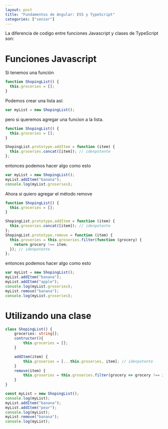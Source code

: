```yaml
---
layout: post
title: "Fundamentos de Angular: ES5 y TypeScript"
categories: ["senior"]
---
```


La diferencia de codigo entre funciones Javascript y clases de TypeScript son: <!--more-->

# Funciones Javascript

Si tenemos una función

```ts
function ShopingList() {
  this.groceries = [];
}
```

Podemos crear una lista así:

```ts
var myList = new ShopingList();
```

pero si queremos agregar una funcion a la lista.

```ts
function ShopingList() {
  this.groceries = [];
}

ShopingList.prototype.addItem = function (item) {
  this.groseries.concat([item]); // idenpotente
};
```

entonces podemos hacer algo como esto

```ts
var myList = new ShopingList();
myList.addItem("banana");
console.log(myList.groseries);
```

Ahora si quiero agregar el método remove

```ts
function ShopingList() {
  this.groceries = [];
}

ShopingList.prototype.addItem = function (item) {
  this.groseries.concat([item]); // idenpotente
};
ShopingList.prototype.remove = function (item) {
  this.groseries = this.groseries.filter(function (grocery) {
    return grocery !== item;
  }); // idenpotente
};
```

entonces podemos hacer algo como esto

```ts
var myList = new ShopingList();
myList.addItem("banana");
myList.addItem("apple");
console.log(myList.groseries);
myList.remove("banana");
console.log(myList.groseries);
```

# Utilizando una clase

```ts
class ShopingList() {
    groceries: string[];
    contructor(){
        this.groceries = [];
    }

    addItem(item) {
        this.groseries = [...this.groseries, item]; // idenpotente
    }
    remove(item) {
        this.groseries = this.groseries.filter(grocery => grocery !== item); // idenpotente
    }
}

const myList = new ShopingList();
console.log(myList);
myList.addItem("banana");
myList.addItem("pear");
console.log(myList);
myList.remove("banana");
console.log(myList);
```
